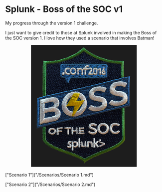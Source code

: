 # Splunk - Boss of the SOC v1

My progress through the version 1 challenge.

I just want to give credit to those at Splunk involved in making the Boss of the SOC version 1. I love how they used a scenario that involves Batman!

<p align="center">
    <img src="/Scenarios/Screenshots/bots_logo.png">
</p>

["Scenario 1"]("/Scenarios/Scenario 1.md")

["Scenario 2"]("/Scenarios/Scenario 2.md")